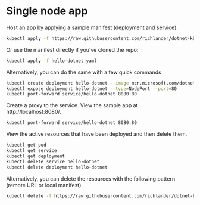 # Single node app

Host an app by applying a sample manifest (deployment and service).

```bash
kubectl apply -f https://raw.githubusercontent.com/richlander/dotnet-k8s/main/hello-dotnet/hello-dotnet.yaml
```

Or use the manifest directly if you've cloned the repo:

```bash
kubectl apply -f hello-dotnet.yaml
```

Alternatively, you can do the same with a few quick commands

```bash
kubectl create deployment hello-dotnet --image mcr.microsoft.com/dotnet/samples:aspnetapp
kubectl expose deployment hello-dotnet --type=NodePort --port=80
kubectl port-forward service/hello-dotnet 8080:80
```

Create a proxy to the service. View the sample app at http://localhost:8080/.

```bash
kubectl port-forward service/hello-dotnet 8080:80
```

View the active resources that have been deployed and then delete them.

```bash
kubectl get pod
kubectl get service
kubectl get deployment
kubectl delete service hello-dotnet
kubectl delete deployment hello-dotnet
```

Alternatively, you can delete the resources with the following pattern (remote URL or local manifest).

```bash
kubectl delete -f https://raw.githubusercontent.com/richlander/dotnet-k8s/main/hello-dotnet/hello-dotnet.yaml
```

